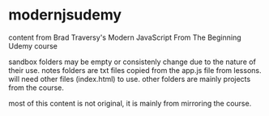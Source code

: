 # modernjsudemy
content from Brad Traversy's Modern JavaScript From The Beginning Udemy course

sandbox folders may be empty or consistenly change due to the nature of their use. 
notes folders are txt files copied from the app.js file from lessons. will need other files (index.html) to use. 
other folders are mainly projects from the course.

most of this content is not original, it is mainly from mirroring the course.
